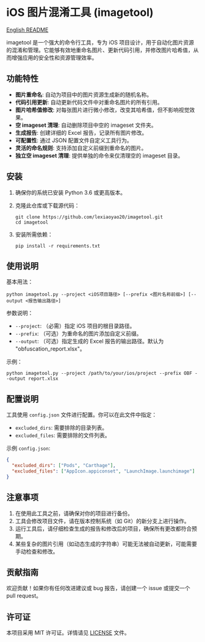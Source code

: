 # iOS 图片混淆工具 (imagetool)

[English README](README.md)

imagetool 是一个强大的命令行工具，专为 iOS 项目设计，用于自动化图片资源的混淆和管理。它能够有效地重命名图片、更新代码引用，并修改图片哈希值，从而增强应用的安全性和资源管理效率。

## 功能特性

- **图片重命名**: 自动为项目中的图片资源生成新的随机名称。
- **代码引用更新**: 自动更新代码文件中对重命名图片的所有引用。
- **图片哈希值修改**: 对每张图片进行微小修改，改变其哈希值，但不影响视觉效果。
- **空 imageset 清理**: 自动删除项目中空的 imageset 文件夹。
- **生成报告**: 创建详细的 Excel 报告，记录所有图片修改。
- **可配置性**: 通过 JSON 配置文件自定义工具行为。
- **灵活的命名规则**: 支持添加自定义前缀到重命名的图片。
- **独立空 imageset 清理**: 提供单独的命令来仅清理空的 imageset 目录。

## 安装

1. 确保你的系统已安装 Python 3.6 或更高版本。

2. 克隆此仓库或下载源代码：
   ```
   git clone https://github.com/lexiaoyao20/imagetool.git
   cd imagetool
   ```

3. 安装所需依赖：
   ```
   pip install -r requirements.txt
   ```

## 使用说明

基本用法：

```
python imagetool.py --project <iOS项目路径> [--prefix <图片名称前缀>] [--output <报告输出路径>]
```

参数说明：
- `--project`: （必需）指定 iOS 项目的根目录路径。
- `--prefix`: （可选）为重命名的图片添加自定义前缀。
- `--output`: （可选）指定生成的 Excel 报告的输出路径。默认为 "obfuscation_report.xlsx"。

示例：
```
python imagetool.py --project /path/to/your/ios/project --prefix OBF --output report.xlsx
```

## 配置说明

工具使用 `config.json` 文件进行配置。你可以在此文件中指定：

- `excluded_dirs`: 需要排除的目录列表。
- `excluded_files`: 需要排除的文件列表。

示例 `config.json`:
```json
{
  "excluded_dirs": ["Pods", "Carthage"],
  "excluded_files": ["AppIcon.appiconset", "LaunchImage.launchimage"]
}
```

## 注意事项

1. 在使用此工具之前，请确保对你的项目进行备份。
2. 工具会修改项目文件，请在版本控制系统（如 Git）的新分支上进行操作。
3. 运行工具后，请仔细检查生成的报告和修改后的项目，确保所有更改都符合预期。
4. 某些复杂的图片引用（如动态生成的字符串）可能无法被自动更新，可能需要手动检查和修改。

## 贡献指南

欢迎贡献！如果你有任何改进建议或 bug 报告，请创建一个 issue 或提交一个 pull request。

## 许可证

本项目采用 MIT 许可证。详情请见 [LICENSE](LICENSE) 文件。
